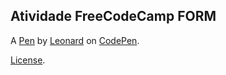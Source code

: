 Atividade FreeCodeCamp FORM
---------------------------


A [Pen](https://codepen.io/leonardvale/pen/poGrWOQ) by [Leonard](https://codepen.io/leonardvale) on [CodePen](https://codepen.io).

[License](https://codepen.io/license/pen/poGrWOQ).